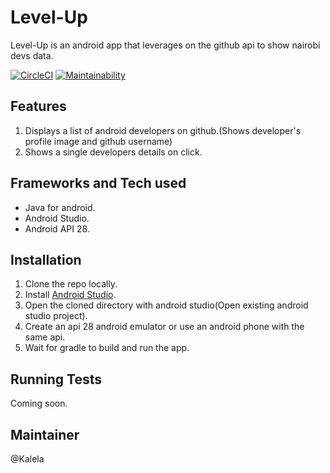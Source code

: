 # Level-Up
Level-Up is an android app that leverages on the github api to show nairobi devs data.

[![CircleCI](https://circleci.com/gh/Kalela/Level-Up/tree/development.svg?style=svg)](https://circleci.com/gh/Kalela/Level-Up/tree/development)
[![Maintainability](https://api.codeclimate.com/v1/badges/1a1887db6037dfc6d00d/maintainability)](https://codeclimate.com/github/Kalela/Level-Up/maintainability)

## Features
1. Displays a list of android developers on github.(Shows developer's profile image and github username)
2. Shows a single developers details on click.

## Frameworks and Tech used
- Java for android.
- Android Studio.
- Android API 28.

## Installation
1. Clone the repo locally.
2. Install [Android Studio](https://developer.android.com/studio/install).
3. Open the cloned directory with android studio(Open existing android studio project).
4. Create an api 28 android emulator or use an android phone with the same api.
5. Wait for gradle to build and run the app.

## Running Tests
Coming soon.

## Maintainer
@Kalela
